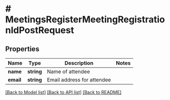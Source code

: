 # # MeetingsRegisterMeetingRegistrationIdPostRequest

## Properties

Name | Type | Description | Notes
------------ | ------------- | ------------- | -------------
**name** | **string** | Name of attendee |
**email** | **string** | Email address for attendee |

[[Back to Model list]](../../README.md#models) [[Back to API list]](../../README.md#endpoints) [[Back to README]](../../README.md)
